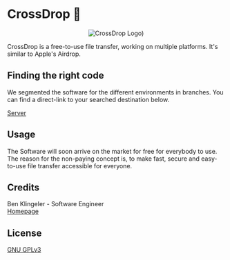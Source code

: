 # CrossDrop 🚀

<span style="display:block;text-align:center;width:100%">![CrossDrop Logo](https://i.imgur.com/wrlUmxG.png))</span>

CrossDrop is a free-to-use file transfer, working on multiple platforms. It's similar to Apple's Airdrop.

## Finding the right code

We segmented the software for the different environments in branches. You can find a direct-link to your searched destination below.

[Server](https://github.com/BenKlgr/crossdrop/tree/server)

## Usage
The Software will soon arrive on the market for free for everybody to use. The reason for the non-paying concept is, to make fast, secure and easy-to-use file transfer accessible for everyone.

## Credits
Ben Klingeler - Software Engineer \
[Homepage](https://www.benklingeler.de)

## License
[GNU GPLv3](https://choosealicense.com/licenses/gpl-3.0/)
